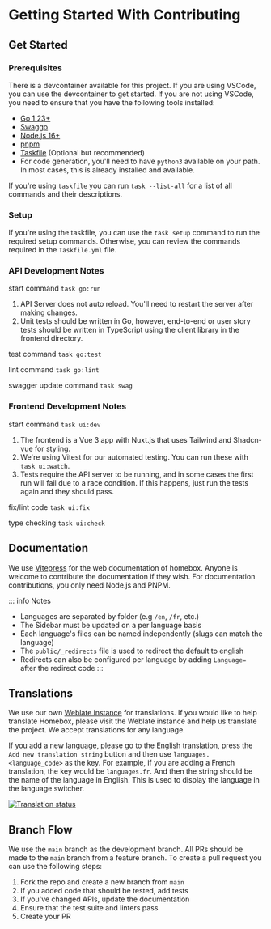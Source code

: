 # Getting Started With Contributing

## Get Started

### Prerequisites

There is a devcontainer available for this project. If you are using VSCode, you can use the devcontainer to get started. If you are not using VSCode, you need to ensure that you have the following tools installed:

- [Go 1.23+](https://golang.org/doc/install)
- [Swaggo](https://github.com/swaggo/swag)
- [Node.js 16+](https://nodejs.org/en/download/)
- [pnpm](https://pnpm.io/installation)
- [Taskfile](https://taskfile.dev/#/installation) (Optional but recommended)
- For code generation, you'll need to have `python3` available on your path. In most cases, this is already installed and available.

If you're using `taskfile` you can run `task --list-all` for a list of all commands and their descriptions.

### Setup

If you're using the taskfile, you can use the `task setup` command to run the required setup commands. Otherwise, you can review the commands required in the `Taskfile.yml` file.

### API Development Notes
start command `task go:run`

1. API Server does not auto reload. You'll need to restart the server after making changes.
2. Unit tests should be written in Go, however, end-to-end or user story tests should be written in TypeScript using the client library in the frontend directory.

test command `task go:test`

lint command `task go:lint`

swagger update command `task swag`

### Frontend Development Notes

start command `task ui:dev`

1. The frontend is a Vue 3 app with Nuxt.js that uses Tailwind and Shadcn-vue for styling.
2. We're using Vitest for our automated testing. You can run these with `task ui:watch`.
3. Tests require the API server to be running, and in some cases the first run will fail due to a race condition. If this happens, just run the tests again and they should pass.

fix/lint code `task ui:fix`

type checking `task ui:check`

## Documentation
We use [Vitepress](https://vitepress.dev/) for the web documentation of homebox. Anyone is welcome to contribute the documentation if they wish.
For documentation contributions, you only need Node.js and PNPM.

::: info Notes
- Languages are separated by folder (e.g `/en`, `/fr`, etc.)
- The Sidebar must be updated on a per language basis
- Each language's files can be named independently (slugs can match the language)
- The `public/_redirects` file is used to redirect the default to english
- Redirects can also be configured per language by adding `Language=` after the redirect code
:::

## Translations
We use our own [Weblate instance](https://translate.sysadminsmedia.com/projects/homebox/) for translations. If you would like to help translate Homebox, please visit the 
Weblate instance and help us translate the project. We accept translations for any language.

If you add a new language, please go to the English translation, press the `Add new translation string` button and then
use `languages.<language_code>` as the key. For example, if you are adding a French translation, the key would be `languages.fr`.
And then the string should be the name of the language in English. This is used to display the language in the language switcher.

[![Translation status](http://translate.sysadminsmedia.com/widget/homebox/multi-auto.svg)](http://translate.sysadminsmedia.com/engage/homebox/)

## Branch Flow
We use the `main` branch as the development branch. All PRs should be made to the `main` branch from a feature branch.
To create a pull request you can use the following steps:

1. Fork the repo and create a new branch from `main`
2. If you added code that should be tested, add tests
3. If you've changed APIs, update the documentation
4. Ensure that the test suite and linters pass
5. Create your PR


